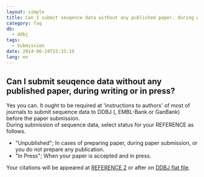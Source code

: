 ```yaml
---
layout: simple
title: Can I submit seuqence data without any published paper, during writing or in press?
category: faq
db:
  - ddbj
tags: 
  - Submission
date: 2014-06-19T15:33:19
lang: en
---
```


## Can I submit seuqence data without any published paper, during writing or in press?

<p>Yes you can. It ought to be required at 'instructions to authors' of most of journals to submit sequence data to DDBJ (, EMBL-Bank or GanBank) before the paper submission. <br>During submission of sequence data, select status for your REFERENCE as follows. </p>
<ul>
  <li>"Unpublished"; In cases of preparing paper, during paper submission, or you do not prepare any publication. </li>
  <li>"In Press"; When your paper is accepted and in press. </li>
</ul>
<p>Your citations will be appeared at <a href="/ddbj/flat-file-e.html#Reference2B">REFERENCE 2</a> or after on <a href="/ddbj/flat-file-e.html">DDBJ flat file</a>. </p>

